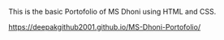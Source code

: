 This is the basic Portofolio of MS Dhoni using HTML and CSS.

https://deepakgithub2001.github.io/MS-Dhoni-Portofolio/

